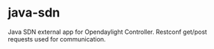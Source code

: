 # java-sdn
Java SDN external app for Opendaylight Controller.
Restconf get/post requests used for communication.
